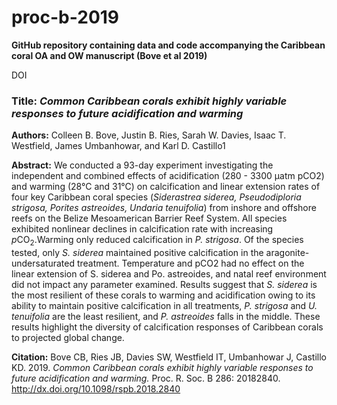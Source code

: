 # proc-b-2019

**GitHub repository containing data and code accompanying the Caribbean coral OA and OW manuscript (Bove et al 2019)**

DOI

### Title: *Common Caribbean corals exhibit highly variable responses to future acidification and warming*

**Authors:** Colleen B. Bove, Justin B. Ries, Sarah W. Davies, Isaac T. Westfield, James Umbanhowar, and Karl D. Castillo1

**Abstract:** We conducted a 93-day experiment investigating the independent and combined effects of acidification (280 - 3300 μatm pCO2) and warming (28°C and 31°C) on calcification and linear extension rates of four key Caribbean coral species (*Siderastrea siderea, Pseudodiploria strigosa, Porites astreoides, Undaria tenuifolia*) from inshore and offshore reefs on the Belize Mesoamerican Barrier Reef System. All species exhibited nonlinear declines in calcification rate with increasing *p*CO<sub>2</sub>.Warming only reduced calcification in *P. strigosa*. Of the species tested, only *S. siderea* maintained positive calcification in the aragonite-undersaturated treatment. Temperature and pCO2 had no effect on the linear extension of S. siderea and Po. astreoides, and natal reef environment did not impact any parameter examined. Results suggest that *S. siderea* is the most resilient of these corals to warming and acidification owing to its ability to maintain positive calcification in all treatments, *P. strigosa* and *U. tenuifolia* are the least resilient, and *P. astreoides* falls in the middle. These results highlight the diversity of calcification responses of Caribbean corals to projected global change.

**Citation:** Bove CB, Ries JB, Davies SW, Westfield IT, Umbanhowar J, Castillo KD. 2019. *Common Caribbean corals exhibit highly variable responses to future acidification and warming.* Proc. R. Soc. B 286: 20182840. http://dx.doi.org/10.1098/rspb.2018.2840

